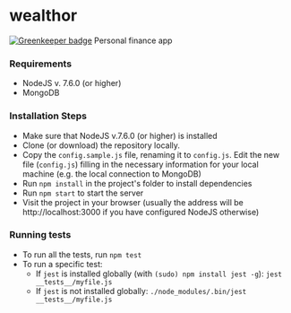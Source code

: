 # wealthor

[![Greenkeeper badge](https://badges.greenkeeper.io/jozsi/wealthor.svg)](https://greenkeeper.io/)
Personal finance app

### Requirements
- NodeJS v. 7.6.0 (or higher)
- MongoDB

### Installation Steps
- Make sure that NodeJS v.7.6.0 (or higher) is installed
- Clone (or download) the repository locally.
- Copy the `config.sample.js` file, renaming it to `config.js`. Edit the new file (`config.js`) filling in the necessary information for your local machine (e.g. the local connection to MongoDB)
- Run `npm install` in the project's folder to install dependencies
- Run `npm start` to start the server
- Visit the project in your browser (usually the address will be http://localhost:3000 if you have configured NodeJS otherwise)

### Running tests
- To run all the tests, run `npm test`
- To run a specific test:
   - If `jest` is installed globally (with `(sudo) npm install jest -g`): `jest __tests__/myfile.js`
   - If `jest` is not installed globally: `./node_modules/.bin/jest __tests__/myfile.js`
